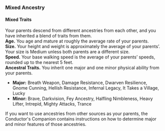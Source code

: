 ### Mixed Ancestry

#### Mixed Traits

Your parents descend from different ancestries from each other, and you have inherited a blend of traits from them.
\
**Age.**
You age and mature at roughly the average rate of your parents.
\
**Size.**
Your height and weight is approximately the average of your parents’.
Your size is Medium unless both parents are a different size.
\
**Speed.**
Your base walking speed is the average of your parents’ speeds, rounded up to the nearest 5 feet.
\
**Ancestral Traits.**
You inherit one major and one minor physical ability from your parents.

- **Major:**
  Breath Weapon, Damage Resistance, Dwarven Resilience, Gnome Cunning, Hellish Resistance, Infernal Legacy, It Takes a Village, Lucky
- **Minor:**
  Brave, Darkvision, Fey Ancestry, Halfling Nimbleness, Heavy Lifter, Intrepid, Mighty Attacks, Trance

If you want to use ancestries from other sources as your parents, the Conductor's Companion contains instructions on how to determine major and minor features of those ancestries.

